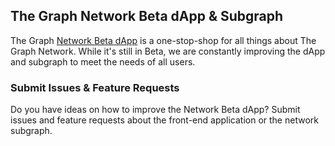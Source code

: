 ## The Graph Network Beta dApp & Subgraph

The Graph [Network Beta dApp](https://network.thegraph.com) is a one-stop-shop for all things about The Graph Network. While it's still in Beta, we are constantly improving the dApp and subgraph to meet the needs of all users.


### Submit Issues & Feature Requests

Do you have ideas on how to improve the Network Beta dApp? Submit issues and feature requests about the front-end application or the network subgraph.

